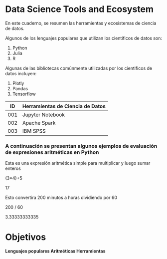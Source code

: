 # Data Science Tools and Ecosystem

En este cuaderno, se resumen las herramientas y ecosistemas de ciencia de datos.

Algunos de los lenguajes populares que utilizan los cientificos de datos son:

1. Python
2. Julia
3. R

Algunas de las bibliotecas comúnmente utilizadas por los cientificos de datos incluyen:

1. Plotly
2. Pandas
3. Tensorflow

| ID  | Herramientas de Ciencia de Datos |
|---- | ---------------------------------|
| 001 |        Jupyter Notebook          |
| 002 |         Apache Spark             |
| 003 |           IBM SPSS               |


### A continuación se presentan algunos ejemplos de evaluación de expresiones aritméticas en Python

Esta es una expresión aritmética simple para multiplicar y luego sumar enteros 

(3*4)+5

17

Esto convertira 200 minutos a horas dividiendo por 60

200 / 60

3.33333333335

# <b> Objetivos <b>

Lenguajes populares
Aritméticas
Herramientas

